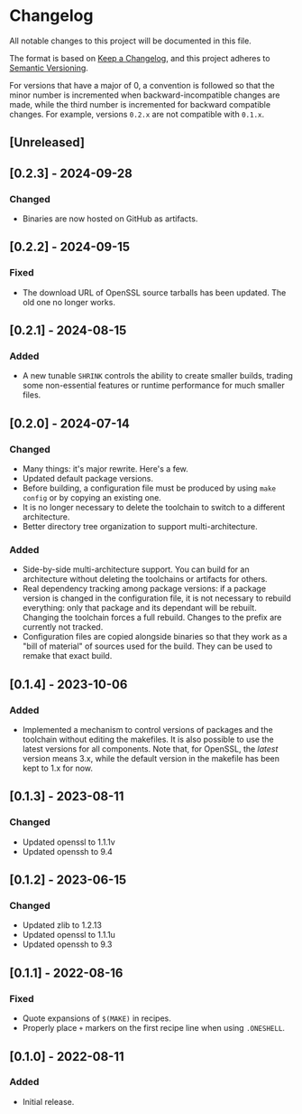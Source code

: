 # Changelog

All notable changes to this project will be documented in this file.

The format is based on [Keep a Changelog](https://keepachangelog.com/en/1.0.0/),
and this project adheres to [Semantic Versioning](https://semver.org/spec/v2.0.0.html).

For versions that have a major of 0, a convention is followed so that
the minor number is incremented when backward-incompatible changes are
made, while the third number is incremented for backward compatible
changes. For example, versions `0.2.x` are not compatible with `0.1.x`.

## [Unreleased]

## [0.2.3] - 2024-09-28

### Changed

* Binaries are now hosted on GitHub as artifacts.

## [0.2.2] - 2024-09-15

### Fixed

* The download URL of OpenSSL source tarballs has been updated. The old
  one no longer works.

## [0.2.1] - 2024-08-15

### Added

* A new tunable `SHRINK` controls the ability to create smaller builds,
  trading some non-essential features or runtime performance for much
  smaller files.

## [0.2.0] - 2024-07-14

### Changed

* Many things: it's major rewrite. Here's a few.
* Updated default package versions.
* Before building, a configuration file must be produced by using `make
  config` or by copying an existing one.
* It is no longer necessary to delete the toolchain to switch to a
  different architecture.
* Better directory tree organization to support multi-architecture.

### Added

* Side-by-side multi-architecture support. You can build for an
  architecture without deleting the toolchains or artifacts for others.
* Real dependency tracking among package versions: if a package version
  is changed in the configuration file, it is not necessary to rebuild
  everything: only that package and its dependant will be rebuilt.
  Changing the toolchain forces a full rebuild. Changes to the prefix
  are currently not tracked.
* Configuration files are copied alongside binaries so that they work as
  a "bill of material" of sources used for the build. They can be used
  to remake that exact build.

## [0.1.4] - 2023-10-06

### Added

* Implemented a mechanism to control versions of packages and the
  toolchain without editing the makefiles. It is also possible to use
  the latest versions for all components. Note that, for OpenSSL, the
  _latest_ version means 3.x, while the default version in the makefile
  has been kept to 1.x for now.

## [0.1.3] - 2023-08-11

### Changed

* Updated openssl to 1.1.1v
* Updated openssh to 9.4

## [0.1.2] - 2023-06-15

### Changed

* Updated zlib to 1.2.13
* Updated openssl to 1.1.1u
* Updated openssh to 9.3

## [0.1.1] - 2022-08-16

### Fixed

* Quote expansions of `$(MAKE)` in recipes.
* Properly place `+` markers on the first recipe line when using
  `.ONESHELL`.

## [0.1.0] - 2022-08-11

### Added

* Initial release.

<!-- vi: set tw=72 et sw=2 fo=tcroqan autoindent: -->
